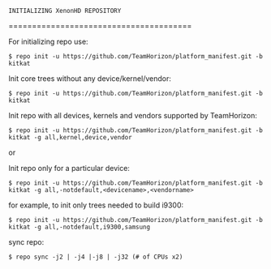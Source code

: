 	INITIALIZING XenonHD REPOSITORY	
=======================================

For initializing repo use:

    $ repo init -u https://github.com/TeamHorizon/platform_manifest.git -b kitkat

Init core trees without any device/kernel/vendor:

    $ repo init -u https://github.com/TeamHorizon/platform_manifest.git -b kitkat	

Init repo with all devices, kernels and vendors supported by TeamHorizon:

    $ repo init -u https://github.com/TeamHorizon/platform_manifest.git -b kitkat -g all,kernel,device,vendor
or 	

Init repo only for a particular device:

    $ repo init -u https://github.com/TeamHorizon/platform_manifest.git -b kitkat -g all,-notdefault,<devicename>,<vendorname>

for example, to init only trees needed to build i9300:

    $ repo init -u https://github.com/TeamHorizon/platform_manifest.git -b kitkat -g all,-notdefault,i9300,samsung

sync repo:

    $ repo sync -j2 | -j4 |-j8 | -j32 (# of CPUs x2)
